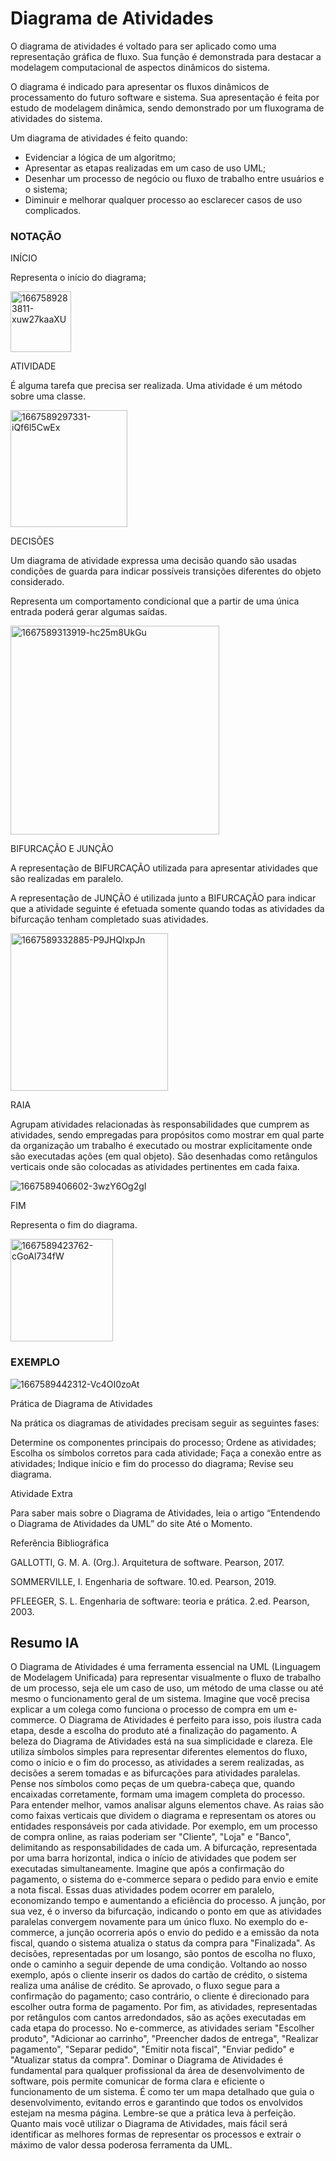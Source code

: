 # Diagrama de Atividades

O diagrama de atividades é voltado para ser aplicado como uma representação gráfica de fluxo. Sua função é demonstrada para destacar a modelagem computacional de aspectos dinâmicos do sistema.

O diagrama é indicado para apresentar os fluxos dinâmicos de processamento do futuro software e sistema. Sua apresentação é feita por estudo de modelagem dinâmica, sendo demonstrado por um fluxograma de atividades do sistema.

Um diagrama de atividades é feito quando:

- Evidenciar a lógica de um algoritmo;
- Apresentar as etapas realizadas em um caso de uso UML;
- Desenhar um processo de negócio ou fluxo de trabalho entre usuários e o sistema;
- Diminuir e melhorar qualquer processo ao esclarecer casos de uso complicados.


### NOTAÇÃO


INÍCIO

Representa o início do diagrama;

<img width="97" alt="1667589283811-xuw27kaaXU" src="https://github.com/user-attachments/assets/ba1cf35a-2324-4471-9781-19fff5de65c1">


ATIVIDADE

É alguma tarefa que precisa ser realizada.  Uma atividade é um método sobre uma classe.

<img width="187" alt="1667589297331-iQf6l5CwEx" src="https://github.com/user-attachments/assets/3463e67a-1d16-40ce-8774-bb5288337610">


DECISÕES

Um diagrama de atividade expressa uma decisão quando são usadas condições de guarda para indicar possíveis transições diferentes do objeto considerado.

Representa um comportamento condicional que a partir de uma única entrada poderá gerar algumas saídas.

<img width="334" alt="1667589313919-hc25m8UkGu" src="https://github.com/user-attachments/assets/7dcc504e-1167-4cf5-9da6-d422ca2466c8">


BIFURCAÇÃO E JUNÇÃO

A representação de BIFURCAÇÃO utilizada para apresentar atividades que são realizadas em paralelo.

A representação de JUNÇÃO é utilizada junto a BIFURCAÇÃO para indicar que a atividade seguinte é efetuada somente quando todas as atividades da bifurcação tenham completado suas atividades.

<img width="252" alt="1667589332885-P9JHQIxpJn" src="https://github.com/user-attachments/assets/c50d5306-b71f-4384-b7ca-8c42bdcddb16">


RAIA

Agrupam atividades relacionadas às responsabilidades que cumprem as atividades, sendo empregadas para propósitos como mostrar em qual parte da organização um trabalho é executado ou mostrar explicitamente onde são executadas ações (em qual objeto). São desenhadas como retângulos verticais onde são colocadas as atividades pertinentes em cada faixa.

![1667589406602-3wzY6Og2gI](https://github.com/user-attachments/assets/1f801f1d-f9a6-43ca-8b96-1bce5dbb637f)


FIM

Representa o fim do diagrama.

<img width="164" alt="1667589423762-cGoAl734fW" src="https://github.com/user-attachments/assets/be1bb2ff-3ede-4d86-96c3-c2a9fdd23354">



### EXEMPLO

![1667589442312-Vc4OI0zoAt](https://github.com/user-attachments/assets/b823b5cb-856d-491d-a31b-4edb6234fd89)


Prática de Diagrama de Atividades

Na prática os diagramas de atividades precisam seguir as seguintes fases:

Determine os componentes principais do processo;
Ordene as atividades;
Escolha os símbolos corretos para cada atividade;
Faça a conexão entre as atividades;
Indique início e fim do processo do diagrama;
Revise seu diagrama.


 

Atividade Extra

Para saber mais sobre o Diagrama de Atividades, leia o artigo “Entendendo o Diagrama de Atividades da UML” do site Até o Momento.


 

 

Referência Bibliográfica

GALLOTTI, G. M. A. (Org.). Arquitetura de software. Pearson, 2017.

SOMMERVILLE, I. Engenharia de software. 10.ed. Pearson, 2019.

PFLEEGER, S. L. Engenharia de software: teoria e prática. 2.ed. Pearson, 2003.


## Resumo IA

O Diagrama de Atividades é uma ferramenta essencial na UML (Linguagem de Modelagem Unificada) para representar visualmente o fluxo de trabalho de um processo, seja ele um caso de uso, um método de uma classe ou até mesmo o funcionamento geral de um sistema. Imagine que você precisa explicar a um colega como funciona o processo de compra em um e-commerce. O Diagrama de Atividades é perfeito para isso, pois ilustra cada etapa, desde a escolha do produto até a finalização do pagamento.
A beleza do Diagrama de Atividades está na sua simplicidade e clareza. Ele utiliza símbolos simples para representar diferentes elementos do fluxo, como o início e o fim do processo, as atividades a serem realizadas, as decisões a serem tomadas e as bifurcações para atividades paralelas. Pense nos símbolos como peças de um quebra-cabeça que, quando encaixadas corretamente, formam uma imagem completa do processo.
Para entender melhor, vamos analisar alguns elementos chave. As raias são como faixas verticais que dividem o diagrama e representam os atores ou entidades responsáveis por cada atividade. Por exemplo, em um processo de compra online, as raias poderiam ser "Cliente", "Loja" e "Banco", delimitando as responsabilidades de cada um.
A bifurcação, representada por uma barra horizontal, indica o início de atividades que podem ser executadas simultaneamente. Imagine que após a confirmação do pagamento, o sistema do e-commerce separa o pedido para envio e emite a nota fiscal. Essas duas atividades podem ocorrer em paralelo, economizando tempo e aumentando a eficiência do processo.
A junção, por sua vez, é o inverso da bifurcação, indicando o ponto em que as atividades paralelas convergem novamente para um único fluxo. No exemplo do e-commerce, a junção ocorreria após o envio do pedido e a emissão da nota fiscal, quando o sistema atualiza o status da compra para "Finalizada".
As decisões, representadas por um losango, são pontos de escolha no fluxo, onde o caminho a seguir depende de uma condição. Voltando ao nosso exemplo, após o cliente inserir os dados do cartão de crédito, o sistema realiza uma análise de crédito. Se aprovado, o fluxo segue para a confirmação do pagamento; caso contrário, o cliente é direcionado para escolher outra forma de pagamento.
Por fim, as atividades, representadas por retângulos com cantos arredondados, são as ações executadas em cada etapa do processo. No e-commerce, as atividades seriam "Escolher produto", "Adicionar ao carrinho", "Preencher dados de entrega", "Realizar pagamento", "Separar pedido", "Emitir nota fiscal", "Enviar pedido" e "Atualizar status da compra".
Dominar o Diagrama de Atividades é fundamental para qualquer profissional da área de desenvolvimento de software, pois permite comunicar de forma clara e eficiente o funcionamento de um sistema. É como ter um mapa detalhado que guia o desenvolvimento, evitando erros e garantindo que todos os envolvidos estejam na mesma página.
Lembre-se que a prática leva à perfeição. Quanto mais você utilizar o Diagrama de Atividades, mais fácil será identificar as melhores formas de representar os processos e extrair o máximo de valor dessa poderosa ferramenta da UML.
















